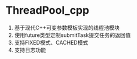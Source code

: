 # ThreadPool_cpp
1. 基于现代C++可变参数模板实现的线程池模块
2. 使用future类型定制submitTask提交任务的返回值
3. 支持FIXED模式、CACHED模式
4. 支持日志功能
